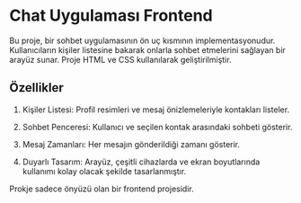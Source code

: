 # Chat Uygulaması Frontend

Bu proje, bir sohbet uygulamasının ön uç kısmının implementasyonudur. 
Kullanıcıların kişiler listesine bakarak onlarla sohbet etmelerini sağlayan bir arayüz sunar. 
Proje HTML ve CSS kullanılarak geliştirilmiştir.

## Özellikler
1. Kişiler Listesi: Profil resimleri ve mesaj önizlemeleriyle kontakları listeler.

2. Sohbet Penceresi: Kullanıcı ve seçilen kontak arasındaki sohbeti gösterir.

3. Mesaj Zamanları: Her mesajın gönderildiği zamanı gösterir.

4. Duyarlı Tasarım: Arayüz, çeşitli cihazlarda ve ekran boyutlarında kullanımı kolay olacak şekilde tasarlanmıştır.

Prokje sadece önyüzü olan bir frontend projesidir. 
